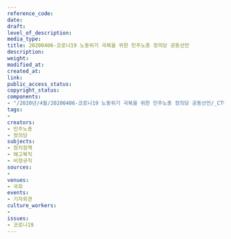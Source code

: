```yaml
---
reference_code: 
date: 
draft: 
level_of_description: 
media_type: 
title: 20200406-코로나19 노동위기 극복을 위한 민주노총 정의당 공동선언
description: 
weight: 
modified_at: 
created_at: 
link: 
public_access_status: 
copyright_status: 
components:
- "/2020년/4월/20200406-코로나19 노동위기 극복을 위한 민주노총 정의당 공동선언/_CTU5825.jpg"
tags:
- 
creators:
- 민주노총
- 정의당
subjects:
- 정치정책
- 해고복직
- 비정규직
sources:
- 
venues:
- 국회
events:
- 기자회견
culture_workers:
- 
issues:
- 코로나19
---
```

